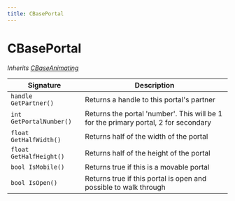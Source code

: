 ```yaml
---
title: CBasePortal
---
```


# CBasePortal

*Inherits [CBaseAnimating](CBaseAnimating)*

| Signature | Description |
|---|---|
| `handle GetPartner()` | Returns a handle to this portal's partner |
| `int GetPortalNumber()` | Returns the portal 'number'. This will be 1 for the primary portal, 2 for secondary |
| `float GetHalfWidth()` | Returns half of the width of the portal |
| `float GetHalfHeight()` | Returns half of the height of the portal |
| `bool IsMobile()` | Returns true if this is a movable portal |
| `bool IsOpen()` | Returns true if this portal is open and possible to walk through |


